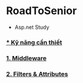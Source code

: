 # RoadToSenior
  - Asp.net Study

### [* Kỹ năng cần thiết](./Doc/RequiredSkill.md)
### [1. Middleware](./Doc/Middleware.md)
### [2. Filters & Attributes](./Doc/FiltersAndAttributes.md)